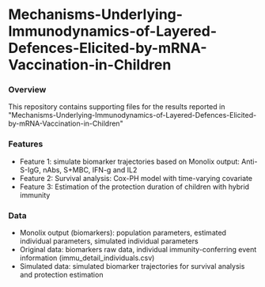 # Mechanisms-Underlying-Immunodynamics-of-Layered-Defences-Elicited-by-mRNA-Vaccination-in-Children


### Overview
This repository contains supporting files for the results reported in "Mechanisms-Underlying-Immunodynamics-of-Layered-Defences-Elicited-by-mRNA-Vaccination-in-Children"


### Features
   - Feature 1: simulate biomarker trajectories based on Monolix output: Anti-S-IgG, nAbs, S+MBC, IFN-g and IL2
   - Feature 2: Survival analysis: Cox-PH model with time-varying covariate 
   - Feature 3: Estimation of the protection duration of children with hybrid immunity

### Data 
  - Monolix output (biomarkers): population parameters, estimated individual parameters, simulated individual parameters
  - Original data: biomarkers raw data, individual immunity-conferring event information (immu_detail_individuals.csv) 
  - Simulated data: simulated biomarker trajectories for survival analysis and protection estimation
    

